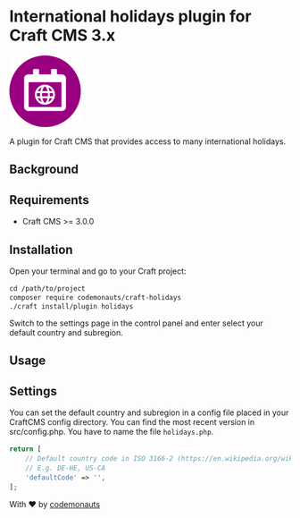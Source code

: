 # International holidays plugin for Craft CMS 3.x

![Icon](resources/holidays.png)

A plugin for Craft CMS that provides access to many international holidays.

## Background


## Requirements

 * Craft CMS >= 3.0.0

## Installation

Open your terminal and go to your Craft project:

``` shell
cd /path/to/project
composer require codemonauts/craft-holidays
./craft install/plugin holidays
```

Switch to the settings page in the control panel and enter select your default country and subregion.  

## Usage

## Settings

You can set the default country and subregion in a config file placed in your CraftCMS config directory. You can find the most recent version in src/config.php. You have to name the file ``holidays.php``.

``` php
return [
    // Default country code in ISO 3166-2 (https://en.wikipedia.org/wiki/ISO_3166-2) notation.
    // E.g. DE-HE, US-CA 
    'defaultCode' => '',
];
```

With ❤ by [codemonauts](https://codemonauts.com)
